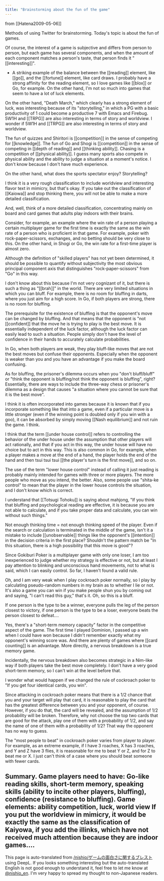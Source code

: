 ```yaml
---
title: "Brainstorming about the fun of the game"
---
```


from [[Hatena2009-05-06]]

Methods of using Twitter for brainstorming. Today's topic is about the fun of games.

Of course, the interest of a game is subjective and differs from person to person, but each game has several components, and when the amount of each component matches a person's taste, that person finds it "[[interesting]]".

- A striking example of the balance between the [[reading]] element, like [[go]], and the [[fortune]] element, like card draws. I probably have a strong affinity for the reading element, so I love games like [[blox]] or Go, for example. On the other hand, I'm not so much into games that seem to have a lot of luck elements.

On the other hand, "Death March," which clearly has a strong element of luck, was interesting because of its "storytelling," in which a PG with a basic productivity of 1 could become a productive 7 with Emacs and Firebug. 5W1H and [[TRPG]] are also interesting in terms of story and worldview. I wonder if 5W1H and [[TRPG]] are also interesting in terms of story and worldview.

The fun of quizzes and Shiritori is [[competition]] in the sense of competing for [[knowledge]]. The fun of Go and Shogi is [[competition]] in the sense of competing in [[depth of reading]] and [[thinking ability]]. Chasing is a competition of [[physical ability]]. I guess many sports also compete in physical ability and the ability to judge a situation at a moment's notice. I don't know because I don't have much experience.

On the other hand, what does the sports spectator enjoy? Storytelling?

I think it is a very rough classification to include worldview and interesting flavor text in mimicry, but that's okay. If you take out the classification of [[Kaiowa]] and stop thinking there, you will not be able to make a more detailed classification.

And, well, think of a more detailed classification, concentrating mainly on board and card games that adults play indoors with their brains.

Consider, for example, an example where the win rate of a person playing a certain multiplayer game for the first time is exactly the same as the win rate of a person who is proficient in that game. For example, poker with rock-paper-scissors, exchanges, and no betting should be very close to this. On the other hand, in Shogi or Go, the win rate for a first-time player is almost zero.

Although the definition of "skilled players" has not yet been determined, it should be possible to quantify without subjectivity the most obvious principal component axis that distinguishes "rock-paper-scissors" from "Go" in this way.


I don't know about this because I'm not very cognizant of it, but there is such a thing as "[[brah]]" in the world. There are very limited situations in which you can bluff. For example, there is no room for bluffing in darts, where you just aim for a high score. In Go, if both players are strong, there is no room for bluffing.

The prerequisite for the existence of bluffing is that the opponent's move can be changed by bluffing. And that means that the opponent is "not [[confident]] that the move he is trying to play is the best move. It is essentially independent of the luck factor, although the luck factor can easily lead to such a situation. People simply don't have the level of confidence in their hands to accurately calculate probabilities.

In Go, when both players are weak, they play bluff-like moves that are not the best moves but confuse their opponents. Especially when the opponent is weaker than you and you have an advantage if you make the board confusing.

As for bluffing, the prisoner's dilemma occurs when you "don't bluff/bluff" or "think the opponent is bluffing/not think the opponent is bluffing", right? Essentially, there are ways to include the three-way chess or prisoner's dilemma as a design that causes "a situation where you cannot be sure that it is the best move".

I think it is often incorporated into games because it is known that if you incorporate something like that into a game, even if a particular move is a little stronger (even if the winning point is doubled only if you win with a goo), it can be absorbed by simply moving [[Nash equilibrium]] and not ruin the game. I think.


I think that the term [[under house control]] refers to controlling the behavior of the under house under the assumption that other players will act rationally, and that if you act in this way, the under house will have no choice but to act in this way. This is also common in Go, for example, when a player makes a move at the end of a hand, the player holds the end of the hand and then tsui tsui tsui [[the player's turn is the first move]], and so on.

The use of the term "lower house control" instead of calling it just reading is probably mainly intended for games with three or more players. The more people who move as you intend, the better. Also, some people use "shita-ke control" to mean that the player in the lower house controls the situation, and I don't know which is correct.


I understand that [[Totsugi Tohoku]] is saying about mahjong, "If you think that bluffing and psychological reading are effective, it is because you are not able to calculate, and if you take proper data and calculate, you can win without such things."

Not enough thinking time = not enough thinking speed of the player. Even if the search or calculation is terminated in the middle of the game, isn't it a mistake to include [[unobservable]] things like the opponent's [[intention]] in the decision criteria in the first place? Shouldn't the pattern match be "In this situation, there is a high possibility that this move is good"?


Since Gokiburi Poker is a multiplayer game with only one loser, I am too inexperienced to judge whether my strategy is effective or not, but at least I pay attention to blinking and unconscious hand movements, not to what is said, which I can easily control. So far, I haven't found a valid rule.

Oh, and I am very weak when I play cockroach poker normally, so I play by calculating pseudo-random numbers in my brain as to whether I lie or not. It's also a game you can win if you make people shun you by coming out and saying, "I can't read this guy," that's it. Oh, so this is a bluff.

If one person is the type to be a winner, everyone pulls the leg of the person closest to victory, if one person is the type to be a loser, everyone beats the person closest to defeat....


Yes, there's a "short-term memory capacity" factor in the competitive aspect of the game. The first time I played Dominion, I passed up a win when I could have won because I didn't remember exactly what my opponent's winning score was. And there are plenty of games where [[card counting]] is an advantage. More directly, a nervous breakdown is a true memory game.

Incidentally, the nervous breakdown also becomes strategic in a Nim-like way if both players take the best move completely. I don't have a very good short-term memory, so I can't win at the level before that.


I wonder what would happen if we changed the rule of cockroach poker to "If you get four identical cards, you win".

Since attacking in cockroach poker means that there is a 1/2 chance that you and your target will play that card, it is reasonable to play the card that has the greatest difference between you and your opponent, of course. However, if you do that, the card will be revealed, and the assumption of 1/2 probability will be broken. Therefore, why not choose the top two cards that are good for the attack, play one of them with a probability of 1/2, and say the name of one of them with a probability of 1/2? That way the opponent has no way to guess.

The "most people to beat" in cockroach poker varies from player to player. For example, as an extreme example, if I have 3 roaches, X has 3 roaches, and Y and Z have 3 flies, it is reasonable for me to beat Y or Z, and for Z to beat me or X. I just can't think of a case where you should beat someone with fewer cards.


Summary.
Game players need to have: Go-like reading skills, short-term memory, speaking skills (ability to incite other players, bluffing), confidence (resistance to bluffing).
Game elements: ability competition, luck, world view
If you put the worldview in mimicry, it would be exactly the same as the classification of Kaiyowa, if you add the illinks, which have not received much attention because they are indoor games....
---
This page is auto-translated from [/nishio/ゲームの面白さに関するブレスト](https://scrapbox.io/nishio/ゲームの面白さに関するブレスト) using DeepL. If you looks something interesting but the auto-translated English is not good enough to understand it, feel free to let me know at [@nishio_en](https://twitter.com/nishio_en). I'm very happy to spread my thought to non-Japanese readers.